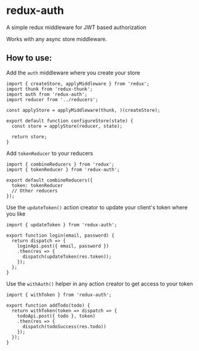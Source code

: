 # redux-auth
A simple redux middleware for JWT based authorization

Works with any async store middleware.

## How to use:

Add the `auth` middleware where you create your store

```
import { createStore, applyMiddleware } from 'redux';
import thunk from 'redux-thunk';
import auth from 'redux-auth';
import reducer from '../reducers';

const applyStore = applyMiddleware(thunk, )(createStore);

export default function configureStore(state) {
  const store = applyStore(reducer, state);

  return store;
}
```

Add `tokenReducer` to your reducers

```
import { combineReducers } from 'redux';
import { tokenReducer } from 'redux-auth';

export default combineReducers({
  token: tokenReducer
  // Other reducers
});
```

Use the `updateToken()` action creator to update your client's token where you like

```
import { updateToken } from 'redux-auth';

export function login(email, password) {
  return dispatch => {
    loginApi.post({ email, password })
    .then(res => {
      dispatch(updateToken(res.token));
    });
  };
}
```

Use the `withAuth()` helper in any action creator to get access to your token

```
import { withToken } from 'redux-auth';

export function addTodo(todo) {
  return withToken(token => dispatch => {
    todoApi.post({ todo }, token)
    .then(res => {
      dispatch(todoSuccess(res.todo))
    });
  });
}
```
